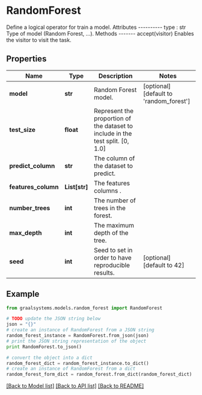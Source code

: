 # RandomForest

Define a logical operator for train a model.  Attributes ---------- type : str     Type of model (Random Forest, ...).  Methods ------- accept(visitor)     Enables the visitor to visit the task.

## Properties

Name | Type | Description | Notes
------------ | ------------- | ------------- | -------------
**model** | **str** | Random Forest model. | [optional] [default to 'random_forest']
**test_size** | **float** | Represent the proportion of the dataset to include in the test split. [0, 1.0] | 
**predict_column** | **str** | The column of the dataset to predict. | 
**features_column** | **List[str]** | The features columns . | 
**number_trees** | **int** | The number of trees in the forest. | 
**max_depth** | **int** | The maximum depth of the tree. | 
**seed** | **int** | Seed to set in order to have reproducible results. | [optional] [default to 42]

## Example

```python
from graalsystems.models.random_forest import RandomForest

# TODO update the JSON string below
json = "{}"
# create an instance of RandomForest from a JSON string
random_forest_instance = RandomForest.from_json(json)
# print the JSON string representation of the object
print RandomForest.to_json()

# convert the object into a dict
random_forest_dict = random_forest_instance.to_dict()
# create an instance of RandomForest from a dict
random_forest_form_dict = random_forest.from_dict(random_forest_dict)
```
[[Back to Model list]](../README.md#documentation-for-models) [[Back to API list]](../README.md#documentation-for-api-endpoints) [[Back to README]](../README.md)


